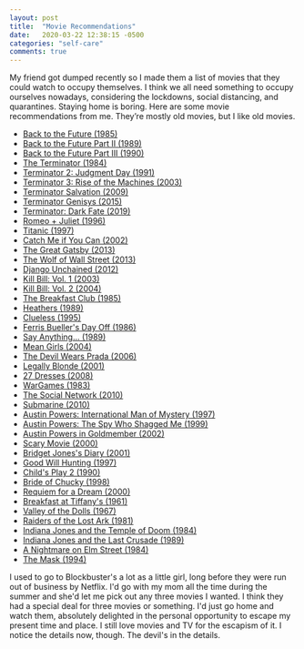 ```yaml
---
layout: post
title:  "Movie Recommendations"
date:   2020-03-22 12:38:15 -0500
categories: "self-care"
comments: true
---
```


My friend got dumped recently so I made them a list of movies that they could watch to occupy themselves. I think we all need something to occupy ourselves nowadays, considering the lockdowns, social distancing, and quarantines. Staying home is boring. Here are some movie recommendations from me. They’re mostly old movies, but I like old movies.
<!-- more -->
<ul><li><a href="https://en.wikipedia.org/wiki/Back_to_the_Future" target="_blank">Back to the Future (1985)</a></li>
<li><a href="https://en.wikipedia.org/wiki/Back_to_the_Future_Part_II" target="_blank">Back to the Future Part II (1989)</a></li>
<li><a href="https://en.wikipedia.org/wiki/Back_to_the_Future_Part_III" target="_blank">Back to the Future Part III (1990)</a></li>
<li><a href="https://en.wikipedia.org/wiki/The_Terminator" target="_blank">The Terminator (1984)</a></li>
<li><a href="https://en.wikipedia.org/wiki/Terminator_2:_Judgment_Day" target="_blank">Terminator 2: Judgment Day (1991)</a></li>
<li><a href="https://en.wikipedia.org/wiki/Terminator_3:_Rise_of_the_Machines" target="_blank">Terminator 3: Rise of the Machines (2003)</a></li>
<li><a href="https://en.wikipedia.org/wiki/Terminator_Salvation" target="_blank">Terminator Salvation (2009)</a></li>
<li><a href="https://en.wikipedia.org/wiki/Terminator_Genisys" target="_blank">Terminator Genisys (2015)</a></li>
<li><a href="https://en.wikipedia.org/wiki/Terminator:_Dark_Fate" target="_blank">Terminator: Dark Fate (2019)</a></li>
<li><a href="https://en.wikipedia.org/wiki/Romeo_%2B_Juliet" target="_blank">Romeo + Juliet (1996)</a></li>
<li><a href="https://en.wikipedia.org/wiki/Titanic_(1997_film)" target="_blank">Titanic (1997)</a></li>
<li><a href="https://en.wikipedia.org/wiki/Catch_Me_If_You_Can" target="_blank">Catch Me if You Can (2002)</a></li>
<li><a href="https://en.wikipedia.org/wiki/The_Great_Gatsby_(2013_film)" target="_blank">The Great Gatsby (2013)</a></li>
<li><a href="https://en.wikipedia.org/wiki/The_Wolf_of_Wall_Street_(2013_film)" target="_blank">The Wolf of Wall Street (2013)</a></li>
<li><a href="https://en.wikipedia.org/wiki/Django_Unchained" target="_blank">Django Unchained (2012)</a></li>
<li><a href="https://en.wikipedia.org/wiki/Kill_Bill:_Volume_1" target="_blank">Kill Bill: Vol. 1 (2003)</a></li>
<li><a href="https://en.wikipedia.org/wiki/Kill_Bill:_Volume_2" target="_blank">Kill Bill: Vol. 2 (2004)</a></li>
<li><a href="https://en.wikipedia.org/wiki/The_Breakfast_Club" target="_blank">The Breakfast Club (1985)</a></li>
<li><a href="https://en.wikipedia.org/wiki/Heathers" target="_blank">Heathers (1989)</a></li>
<li><a href="https://en.wikipedia.org/wiki/Clueless_(film)" target="_blank">Clueless (1995)</a></li>
<li><a href="https://en.wikipedia.org/wiki/Ferris_Bueller%27s_Day_Off" target="_blank">Ferris Bueller's Day Off (1986)</a></li>
<li><a href="https://en.wikipedia.org/wiki/Say_Anything..." target="_blank">Say Anything... (1989)</a></li>
<li><a href="https://en.wikipedia.org/wiki/Mean_Girls" target="_blank">Mean Girls (2004)</a></li>
<li><a href="https://en.wikipedia.org/wiki/The_Devil_Wears_Prada_(film)" target="_blank">The Devil Wears Prada (2006)</a></li>
<li><a href="https://en.wikipedia.org/wiki/Legally_Blonde" target="_blank">Legally Blonde (2001)</a></li>
<li><a href="https://en.wikipedia.org/wiki/27_Dresses" target="_blank">27 Dresses (2008)</a></li>
<li><a href="https://en.wikipedia.org/wiki/WarGames" target="_blank">WarGames (1983)</a></li>
<li><a href="https://en.wikipedia.org/wiki/The_Social_Network" target="_blank">The Social Network (2010)</a></li>
<li><a href="https://en.wikipedia.org/wiki/Submarine_(2010_film)" target="_blank">Submarine (2010)</a></li>
<li><a href="https://en.wikipedia.org/wiki/Austin_Powers:_International_Man_of_Mystery" target="_blank">Austin Powers: International Man of Mystery (1997)</a></li>
<li><a href="https://en.wikipedia.org/wiki/Austin_Powers:_The_Spy_Who_Shagged_Me" target="_blank">Austin Powers: The Spy Who Shagged Me (1999)</a></li>
<li><a href="https://en.wikipedia.org/wiki/Austin_Powers_in_Goldmember" target="_blank">Austin Powers in Goldmember (2002)</a></li>
<li><a href="https://en.wikipedia.org/wiki/Scary_Movie" target="_blank">Scary Movie (2000)</a></li>
<li><a href="https://en.wikipedia.org/wiki/Bridget_Jones%27s_Diary_(film)" target="_blank">Bridget Jones's Diary (2001)</a></li>
<li><a href="https://en.wikipedia.org/wiki/Good_Will_Hunting" target="_blank">Good Will Hunting (1997)</a></li>
<li><a href="https://en.wikipedia.org/wiki/Child%27s_Play_2" target="_blank">Child's Play 2 (1990)</a></li>
<li><a href="https://en.wikipedia.org/wiki/Bride_of_Chucky" target="_blank">Bride of Chucky (1998)</a></li>
<li><a href="https://en.wikipedia.org/wiki/Requiem_for_a_Dream" target="_blank">Requiem for a Dream (2000)</a></li>
<li><a href="https://en.wikipedia.org/wiki/Breakfast_at_Tiffany%27s_(film)" target="_blank">Breakfast at Tiffany's (1961)</a></li>
<li><a href="https://en.wikipedia.org/wiki/Valley_of_the_Dolls_(film)" target="_blank">Valley of the Dolls (1967)</a></li>
<li><a href="https://en.wikipedia.org/wiki/Raiders_of_the_Lost_Ark" target="_blank">Raiders of the Lost Ark (1981)</a></li>
<li><a href="https://en.wikipedia.org/wiki/Indiana_Jones_and_the_Temple_of_Doom" target="_blank">Indiana Jones and the Temple of Doom (1984)</a></li>
<li><a href="https://en.wikipedia.org/wiki/Indiana_Jones_and_the_Last_Crusade" target="_blank">Indiana Jones and the Last Crusade (1989)</a></li>
<li><a href="https://en.wikipedia.org/wiki/A_Nightmare_on_Elm_Street" target="_blank">A Nightmare on Elm Street (1984)</a></li>
<li><a href="https://en.wikipedia.org/wiki/The_Mask_(1994_film)" target="_blank">The Mask (1994)</a></li></ul>

I used to go to Blockbuster's a lot as a little girl, long before they were run out of business by Netflix. I'd go with my mom all the time during the summer and she'd let me pick out any three movies I wanted. I think they had a special deal for three movies or something. I'd just go home and watch them, absolutely delighted in the personal opportunity to escape my present time and place. I still love movies and TV for the escapism of it. I notice the details now, though. The devil's in the details.